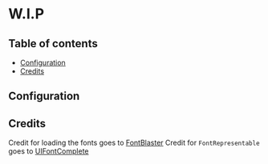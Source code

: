# W.I.P

## Table of contents

* [Configuration](#configuration)
* [Credits](#credits)





## Configuration







## Credits

Credit for loading the fonts goes to [FontBlaster](https://github.com/ArtSabintsev/FontBlaster)
Credit for `FontRepresentable` goes to [UIFontComplete](https://github.com/Nirma/UIFontComplete)


